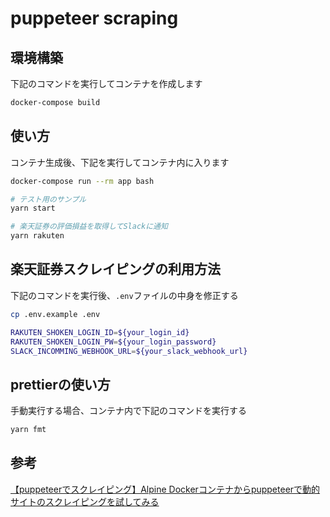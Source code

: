 # puppeteer scraping

## 環境構築

下記のコマンドを実行してコンテナを作成します

```sh
docker-compose build
```

## 使い方

コンテナ生成後、下記を実行してコンテナ内に入ります

```sh
docker-compose run --rm app bash
```

```sh
# テスト用のサンプル
yarn start
```

```sh
# 楽天証券の評価損益を取得してSlackに通知
yarn rakuten
```

## 楽天証券スクレイピングの利用方法

下記のコマンドを実行後、`.env`ファイルの中身を修正する

```sh
cp .env.example .env
```

```sh
RAKUTEN_SHOKEN_LOGIN_ID=${your_login_id}
RAKUTEN_SHOKEN_LOGIN_PW=${your_login_password}
SLACK_INCOMMING_WEBHOOK_URL=${your_slack_webhook_url}
```

## prettierの使い方

手動実行する場合、コンテナ内で下記のコマンドを実行する

```sh
yarn fmt
```

## 参考

[【puppeteerでスクレイピング】Alpine Dockerコンテナからpuppeteerで動的サイトのスクレイピングを試してみる](https://deep.tacoskingdom.com/blog/52)
